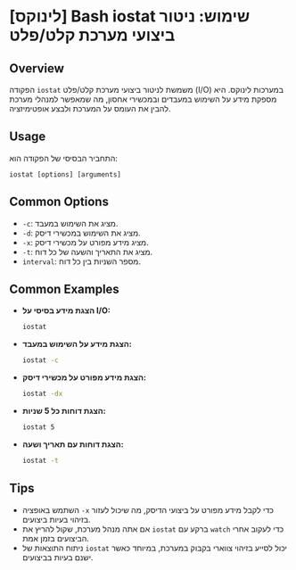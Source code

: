 # [לינוקס] Bash iostat שימוש: ניטור ביצועי מערכת קלט/פלט

## Overview
הפקודה `iostat` משמשת לניטור ביצועי מערכת קלט/פלט (I/O) במערכות לינוקס. היא מספקת מידע על השימוש במעבדים ובמכשירי אחסון, מה שמאפשר למנהלי מערכת להבין את העומס על המערכת ולבצע אופטימיזציה.

## Usage
התחביר הבסיסי של הפקודה הוא:
```
iostat [options] [arguments]
```

## Common Options
- `-c`: מציג את השימוש במעבד.
- `-d`: מציג את השימוש במכשירי דיסק.
- `-x`: מציג מידע מפורט על מכשירי דיסק.
- `-t`: מציג את התאריך והשעה של כל דוח.
- `interval`: מספר השניות בין כל דוח.

## Common Examples
- **הצגת מידע בסיסי על I/O:**
  ```bash
  iostat
  ```

- **הצגת מידע על השימוש במעבד:**
  ```bash
  iostat -c
  ```

- **הצגת מידע מפורט על מכשירי דיסק:**
  ```bash
  iostat -dx
  ```

- **הצגת דוחות כל 5 שניות:**
  ```bash
  iostat 5
  ```

- **הצגת דוחות עם תאריך ושעה:**
  ```bash
  iostat -t
  ```

## Tips
- השתמש באופציה `-x` כדי לקבל מידע מפורט על ביצועי הדיסק, מה שיכול לעזור בזיהוי בעיות ביצועים.
- אם אתה מנהל מערכת, שקול להריץ את `iostat` ברקע עם `watch` כדי לעקוב אחרי הביצועים בזמן אמת.
- ניתוח התוצאות של `iostat` יכול לסייע בזיהוי צווארי בקבוק במערכת, במיוחד כאשר ישנם בעיות בביצועים.